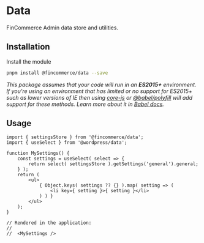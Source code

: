 # Data

FinCommerce Admin data store and utilities.

## Installation

Install the module

```bash
pnpm install @fincommerce/data --save
```

_This package assumes that your code will run in an **ES2015+** environment. If you're using an environment that has limited or no support for ES2015+ such as lower versions of IE then using [core-js](https://github.com/zloirock/core-js) or [@babel/polyfill](https://babeljs.io/docs/en/next/babel-polyfill) will add support for these methods. Learn more about it in [Babel docs](https://babeljs.io/docs/en/next/caveats)._

## Usage

```JS
import { settingsStore } from '@fincommerce/data';
import { useSelect } from '@wordpress/data';

function MySettings() {
	const settings = useSelect( select => {
		return select( settingsStore ).getSettings('general').general;
	} );
	return (
		<ul>
			{ Object.keys( settings ?? {} ).map( setting => (
				<li key={ setting }>{ setting }</li>
			) ) }
		</ul>
	);
}

// Rendered in the application:
//
//  <MySettings />
```
